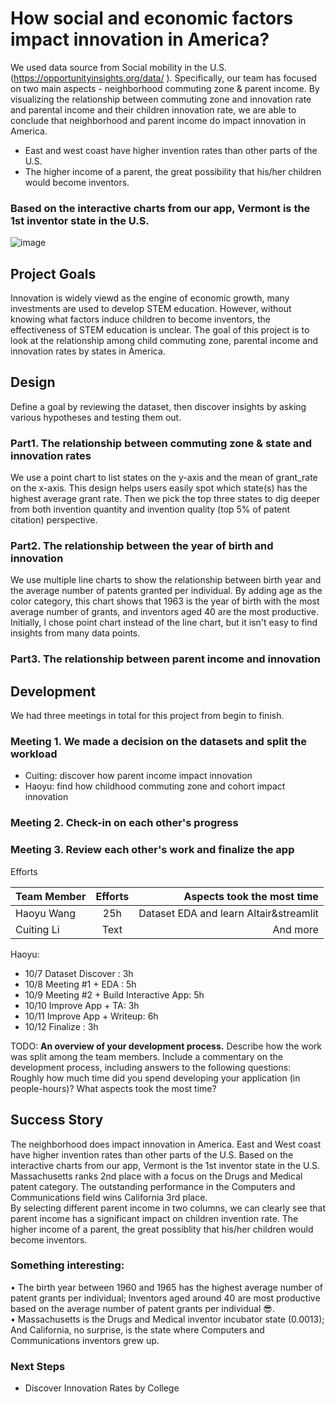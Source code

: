# How social and economic factors impact innovation in America? <br />
We used data source from Social mobility in the U.S.(https://opportunityinsights.org/data/ ). Specifically, our team has focused on two main aspects - neighborhood commuting zone & parent income.
By visualizing the relationship between commuting zone and innovation rate and parental income and their children innovation rate, we are able to conclude that neighborhood and parent income do impact innovation in America. <br />

- East and west coast have higher invention rates than other parts of the U.S.  <br />
- The higher income of a parent, the great possibility that his/her children would become inventors.

### Based on the interactive charts from our app, Vermont is the 1st inventor state in the U.S. 
![image](https://user-images.githubusercontent.com/75749274/195476987-e54a8120-7b2f-4975-9e57-b92aedbe7705.png)
## Project Goals

Innovation is widely viewd as the engine of economic growth, many investments are used to develop STEM education. However, without knowing what factors induce children to become inventors, the effectiveness of STEM education is unclear. The goal of this project is to look at the relationship among child commuting zone, parental income and innovation rates by states in America. 


## Design

Define a goal by reviewing the dataset, then discover insights by asking various hypotheses and testing them out.
### Part1. The relationship between commuting zone & state and innovation rates
We use a point chart to list states on the y-axis and the mean of grant_rate on the x-axis. This design helps users easily spot which state(s) has the highest average grant rate. Then we pick the top three states to dig deeper from both invention quantity and invention quality (top 5% of patent citation) perspective.

### Part2. The relationship between the year of birth and innovation
We use multiple line charts to show the relationship between birth year and the average number of patents granted per individual. By adding age as the color category, this chart shows that 1963 is the year of birth with the most average number of grants, and inventors aged 40 are the most productive. Initially, I chose point chart instead of the line chart, but it isn't easy to find insights from many data points. 

### Part3. The relationship between parent income and innovation

## Development

We had three meetings in total for this project from begin to finish.  <br />
### Meeting 1. We made a decision on the datasets and split the workload 
-	Cuiting: discover how parent income impact innovation
-	Haoyu: find how childhood commuting zone and cohort impact innovation 
### Meeting 2. Check-in on each other's progress
### Meeting 3. Review each other's work and finalize the app

Efforts		

| Team Member     | Efforts                        | Aspects took the most time               |
| :---            |    :----:                      |                                     ---: |
| Haoyu Wang      | 25h                            | Dataset EDA and learn Altair&streamlit   |
| Cuiting Li      | Text                           | And more                                 |

Haoyu: 
- 10/7    Dataset Discover : 3h 
- 10/8    Meeting #1 + EDA : 5h
- 10/9    Meeting #2 + Build Interactive App: 5h
- 10/10   Improve App + TA: 3h
- 10/11   Improve App + Writeup: 6h	
- 10/12   Finalize : 3h



TODO: **An overview of your development process.** Describe how the work was split among the team members. Include a commentary on the development process, including answers to the following questions: Roughly how much time did you spend developing your application (in people-hours)? What aspects took the most time?

## Success Story

The neighborhood does impact innovation in America. East and West coast have higher invention rates than other parts of the U.S.  Based on the interactive charts from our app, Vermont is the 1st inventor state in the U.S.  Massachusetts ranks 2nd place with a focus on the Drugs and Medical patent category. The outstanding performance in the Computers and Communications field wins California 3rd place.  <br />
By selecting different parent income in two columns, we can clearly see that parent income has a significant impact on children invention rate. The higher income of a parent, the great possiblity that his/her children would become inventors. 

### Something interesting: 
•	The birth year between 1960 and 1965 has the highest average number of patent grants per individual; Inventors aged around 40 are most productive based on the average number of patent grants per individual 😎.  <br />
• Massachusetts is the Drugs and Medical inventor incubator state (0.0013); And California, no surprise, is the state where Computers and Communications inventors grew up. 

### Next Steps
- Discover Innovation Rates by College

